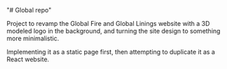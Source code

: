 "# Global repo" 

Project to revamp the Global Fire and Global Linings website with a 3D modeled logo in the background, and turning the site design to something more minimalistic.

Implementing it as a static page first, then attempting to duplicate it as a React website.
